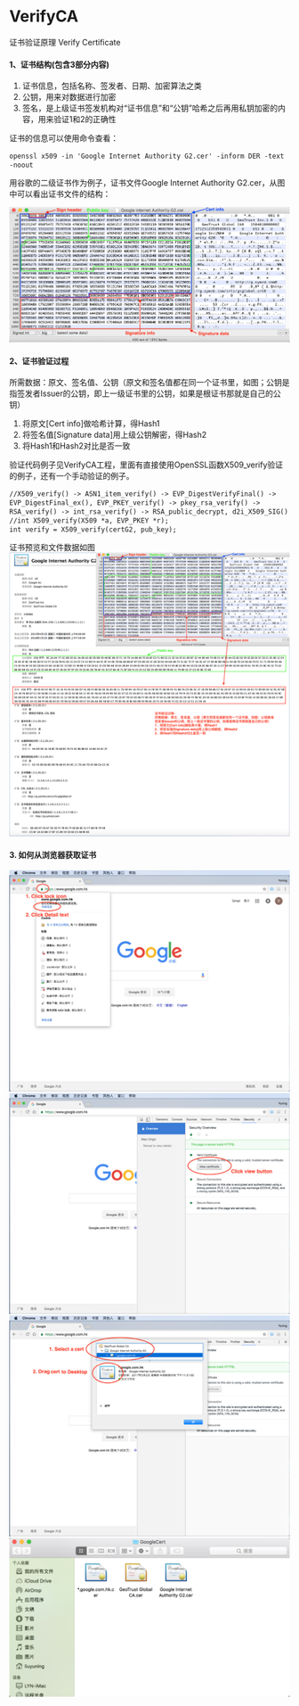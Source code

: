 # VerifyCA
证书验证原理 Verify Certificate

#### 1、证书结构(包含3部分内容)
1. 证书信息，包括名称、签发者、日期、加密算法之类
2. 公钥，用来对数据进行加密
3. 签名，是上级证书签发机构对“证书信息”和“公钥”哈希之后再用私钥加密的内容，用来验证1和2的正确性

证书的信息可以使用命令查看：
```shell
openssl x509 -in 'Google Internet Authority G2.cer' -inform DER -text -noout
```
用谷歌的二级证书作为例子，证书文件Google Internet Authority G2.cer，从图中可以看出证书文件的结构：

![VerifyCA](Image/Google%20Internet%20Authority%20G2%20bin.png)

#### 2、证书验证过程
所需数据：原文、签名值、公钥（原文和签名值都在同一个证书里，如图；公钥是指签发者Issuer的公钥，即上一级证书里的公钥，如果是根证书那就是自己的公钥）

1. 将原文[Cert info]做哈希计算，得Hash1
2. 将签名值[Signature data]用上级公钥解密，得Hash2
3. 将Hash1和Hash2对比是否一致

验证代码例子见VerifyCA工程，里面有直接使用OpenSSL函数X509_verify验证的例子，还有一个手动验证的例子。
```objc
//X509_verify() -> ASN1_item_verify() -> EVP_DigestVerifyFinal() -> EVP_DigestFinal_ex(), EVP_PKEY_verify() -> pkey_rsa_verify() -> RSA_verify() -> int_rsa_verify() -> RSA_public_decrypt, d2i_X509_SIG()
//int X509_verify(X509 *a, EVP_PKEY *r);
int verify = X509_verify(certG2, pub_key);
```

证书预览和文件数据如图
![VerifyCA](Image/Google%20Internet%20Authority%20G2.png)

#### 3. 如何从浏览器获取证书

![VerifyCA](Image/ChromeGetCA_1.png)
![VerifyCA](Image/ChromeGetCA_2.png)
![VerifyCA](Image/ChromeGetCA_3.png)
![VerifyCA](Image/ChromeGetCA_4.png)


